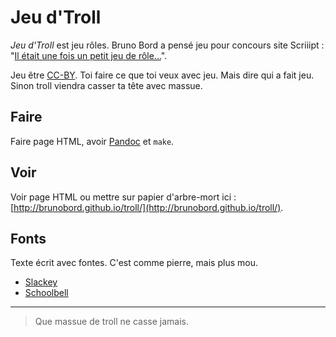 # Jeu d'Troll

*Jeu d'Troll* est jeu rôles. Bruno Bord a pensé jeu pour concours site Scriiipt : "[Il était une fois un petit jeu de rôle...](http://scriiipt.com/2015/06/concours-il-etait-une-fois-un-petit-jeu-de-role/)".

Jeu être [CC-BY](https://creativecommons.org/licenses/by/2.0/fr/). Toi faire ce que toi veux avec jeu. Mais dire qui a fait jeu. Sinon troll viendra casser ta tête avec massue.

## Faire

Faire page HTML, avoir [Pandoc](http://pandoc.org/) et `make`.

## Voir

Voir page HTML ou mettre sur papier d'arbre-mort ici : [http://brunobord.github.io/troll/](http://brunobord.github.io/troll/).

## Fonts

Texte écrit avec fontes. C'est comme pierre, mais plus mou.

* [Slackey](https://github.com/google/fonts/tree/master/apache/slackey)
* [Schoolbell](https://github.com/google/fonts/tree/master/apache/schoolbell)

----

> Que massue de troll ne casse jamais.
